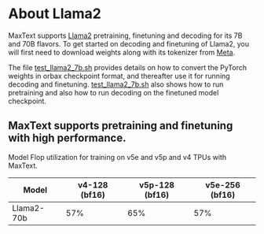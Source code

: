 <!--
 Copyright 2023 Google LLC

 Licensed under the Apache License, Version 2.0 (the "License");
 you may not use this file except in compliance with the License.
 You may obtain a copy of the License at

      https://www.apache.org/licenses/LICENSE-2.0

 Unless required by applicable law or agreed to in writing, software
 distributed under the License is distributed on an "AS IS" BASIS,
 WITHOUT WARRANTIES OR CONDITIONS OF ANY KIND, either express or implied.
 See the License for the specific language governing permissions and
 limitations under the License.
-->

# About Llama2

MaxText supports [Llama2](https://llama.meta.com/llama2) pretraining, finetuning and decoding for its 7B and 70B flavors. To get started on decoding and finetuning of Llama2, you will first need to download weights along with its tokenizer from [Meta](https://llama.meta.com/llama-downloads). 

The file [test_llama2_7b.sh](https://github.com/google/maxtext/blob/main/end_to_end/tpu/llama2/7b/test_llama2_7b.sh) provides details on how to convert the PyTorch weights in orbax checkpoint format, and thereafter use it for running decoding and finetuning. [test_llama2_7b.sh](https://github.com/google/maxtext/blob/main/end_to_end/tpu/llama2/7b/test_llama2_7b.sh) also shows how to run pretraining and also how to run decoding on the finetuned model checkpoint.

## MaxText supports pretraining and finetuning with high performance.

Model Flop utilization for training on v5e and v5p and v4 TPUs with MaxText.


| Model      | v4-128 (bf16)  | v5p-128 (bf16) | v5e-256 (bf16) |
| ---------- | -------------- | -------------- | -------------- |
| Llama2-70b | 57%            | 65%            | 57%         |
